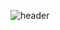 ![header](https://capsule-render.vercel.app/api?type=venom&color=gradient&height=300&section=header&text=Welcome%20to%20yooodleee's%20Github!%20%F0%9F%A4%97)
